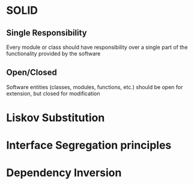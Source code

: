 # SOLID

## Single Responsibility
Every module or class should have responsibility over a single part of the functionality provided by the software

## Open/Closed
Software entities (classes, modules, functions, etc.) should be open for extension, but closed for modification


# Liskov Substitution


# Interface Segregation principles


# Dependency Inversion